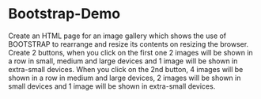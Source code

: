 # Bootstrap-Demo

Create an HTML page for an image gallery which shows the use of BOOTSTRAP to rearrange and resize its contents on resizing the browser. Create 2 buttons, when you click on the first one 2 images will be shown in a row in small, medium and large devices and 1 image will be shown in extra-small devices. When you click on the 2nd button, 4 images will be shown in a row in medium and large devices, 2 images will be shown in small devices and 1 image will be shown in extra-small devices.
